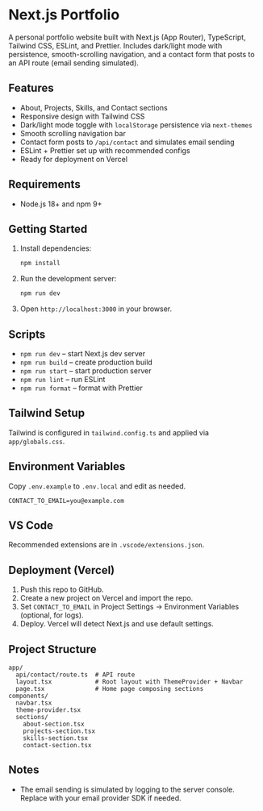 # Next.js Portfolio

A personal portfolio website built with Next.js (App Router), TypeScript, Tailwind CSS, ESLint, and Prettier. Includes dark/light mode with persistence, smooth-scrolling navigation, and a contact form that posts to an API route (email sending simulated).

## Features

- About, Projects, Skills, and Contact sections
- Responsive design with Tailwind CSS
- Dark/light mode toggle with `localStorage` persistence via `next-themes`
- Smooth scrolling navigation bar
- Contact form posts to `/api/contact` and simulates email sending
- ESLint + Prettier set up with recommended configs
- Ready for deployment on Vercel

## Requirements

- Node.js 18+ and npm 9+

## Getting Started

1. Install dependencies:

   ```bash
   npm install
   ```

2. Run the development server:

   ```bash
   npm run dev
   ```

3. Open `http://localhost:3000` in your browser.

## Scripts

- `npm run dev` – start Next.js dev server
- `npm run build` – create production build
- `npm run start` – start production server
- `npm run lint` – run ESLint
- `npm run format` – format with Prettier

## Tailwind Setup

Tailwind is configured in `tailwind.config.ts` and applied via `app/globals.css`.

## Environment Variables

Copy `.env.example` to `.env.local` and edit as needed.

```
CONTACT_TO_EMAIL=you@example.com
```

## VS Code

Recommended extensions are in `.vscode/extensions.json`.

## Deployment (Vercel)

1. Push this repo to GitHub.
2. Create a new project on Vercel and import the repo.
3. Set `CONTACT_TO_EMAIL` in Project Settings → Environment Variables (optional, for logs).
4. Deploy. Vercel will detect Next.js and use default settings.

## Project Structure

```
app/
  api/contact/route.ts  # API route
  layout.tsx            # Root layout with ThemeProvider + Navbar
  page.tsx              # Home page composing sections
components/
  navbar.tsx
  theme-provider.tsx
  sections/
    about-section.tsx
    projects-section.tsx
    skills-section.tsx
    contact-section.tsx
```

## Notes

- The email sending is simulated by logging to the server console. Replace with your email provider SDK if needed.


